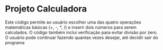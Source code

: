 # Projeto Calculadora

Este código permite ao usuário escolher uma das quatro operações matemáticas básicas (+, -, *, /) e inserir dois números para serem calculados. O código também inclui verificação para evitar divisão por zero. O usuário pode continuar fazendo quantas vezes desejar, até decidir sair do programa